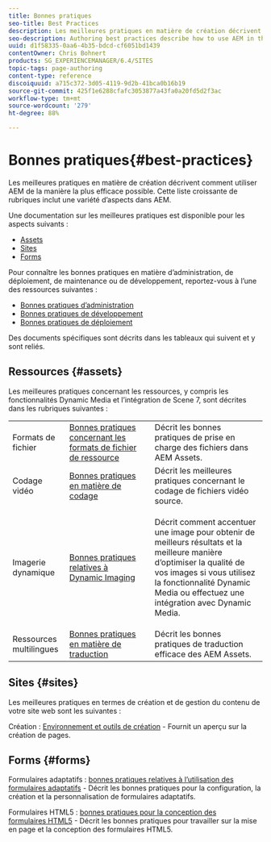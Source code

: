 ```yaml
---
title: Bonnes pratiques
seo-title: Best Practices
description: Les meilleures pratiques en matière de création décrivent comment utiliser AEM de la manière la plus efficace possible. Cette liste croissante de rubriques inclut une variété d’aspects dans AEM.
seo-description: Authoring best practices describe how to use AEM in the most efficient and most effective way possible. This growing list of topics includes a variety of areas in AEM.
uuid: d1f58335-0aa6-4b35-bdcd-cf6051bd1439
contentOwner: Chris Bohnert
products: SG_EXPERIENCEMANAGER/6.4/SITES
topic-tags: page-authoring
content-type: reference
discoiquuid: a715c372-3d05-4119-9d2b-41bca0b16b19
source-git-commit: 425f1e6288cfafc3053877a43fa0a20fd5d2f3ac
workflow-type: tm+mt
source-wordcount: '279'
ht-degree: 88%

---
```



# Bonnes pratiques{#best-practices}

Les meilleures pratiques en matière de création décrivent comment utiliser AEM de la manière la plus efficace possible. Cette liste croissante de rubriques inclut une variété d’aspects dans AEM.

Une documentation sur les meilleures pratiques est disponible pour les aspects suivants :

* [Assets](#assets)
* [Sites](#sites)
* [Forms](#forms)

Pour connaître les bonnes pratiques en matière d’administration, de déploiement, de maintenance ou de développement, reportez-vous à l’une des ressources suivantes :

* [Bonnes pratiques d’administration](/help/sites-administering/administer-best-practices.md)
* [Bonnes pratiques de développement](/help/sites-developing/best-practices.md)
* [Bonnes pratiques de déploiement](/help/sites-deploying/best-practices.md)

Des documents spécifiques sont décrits dans les tableaux qui suivent et y sont reliés.

## Ressources {#assets}

Les meilleures pratiques concernant les ressources, y compris les fonctionnalités Dynamic Media et l’intégration de Scene 7, sont décrites dans les rubriques suivantes :

<table> 
 <tbody>
  <tr>
   <td>Formats de fichier</td> 
   <td><a href="/help/assets/assets-file-format-best-practices.md">Bonnes pratiques concernant les formats de fichier de ressource</a></td> 
   <td>Décrit les bonnes pratiques de prise en charge des fichiers dans AEM Assets. </td> 
  </tr>
  <tr>
   <td>Codage vidéo</td> 
   <td><a href="/help/assets/video.md#best-practices-for-encoding-videos">Bonnes pratiques en matière de codage</a></td> 
   <td>Décrit les meilleures pratiques concernant le codage de fichiers vidéo source.</td> 
  </tr>
  <tr>
   <td>Imagerie dynamique</td> 
   <td><a href="/help/assets/best-practices-for-optimizing-the-quality-of-your-images.md">Bonnes pratiques relatives à Dynamic Imaging</a></td> 
   <td><p>Décrit comment accentuer une image pour obtenir de meilleurs résultats et la meilleure manière d’optimiser la qualité de vos images si vous utilisez la fonctionnalité Dynamic Media ou effectuez une intégration avec Dynamic Media. </p> </td> 
  </tr>
  <tr>
   <td>Ressources multilingues</td> 
   <td><a href="/help/assets/best-practices-for-translating-assets-efficiently.md">Bonnes pratiques en matière de traduction</a></td> 
   <td>Décrit les bonnes pratiques de traduction efficace des AEM Assets.</td> 
  </tr>
 </tbody>
</table>

## Sites {#sites}

Les meilleures pratiques en termes de création et de gestion du contenu de votre site web sont les suivantes :

Création : [Environnement et outils de création](/help/sites-classic-ui-authoring/classic-page-author-env-tools.md) - Fournit un aperçu sur la création de pages.

## Forms {#forms}

Formulaires adaptatifs : [bonnes pratiques relatives à l’utilisation des formulaires adaptatifs](/help/forms/using/adaptive-forms-best-practices.md) - Décrit les bonnes pratiques pour la configuration, la création et la personnalisation de formulaires adaptatifs.

Formulaires HTML5 : [bonnes pratiques pour la conception des formulaires HTML5](/help/forms/using/best-practices-for-html5-forms.md) - Décrit les bonnes pratiques pour travailler sur la mise en page et la conception des formulaires HTML5.
